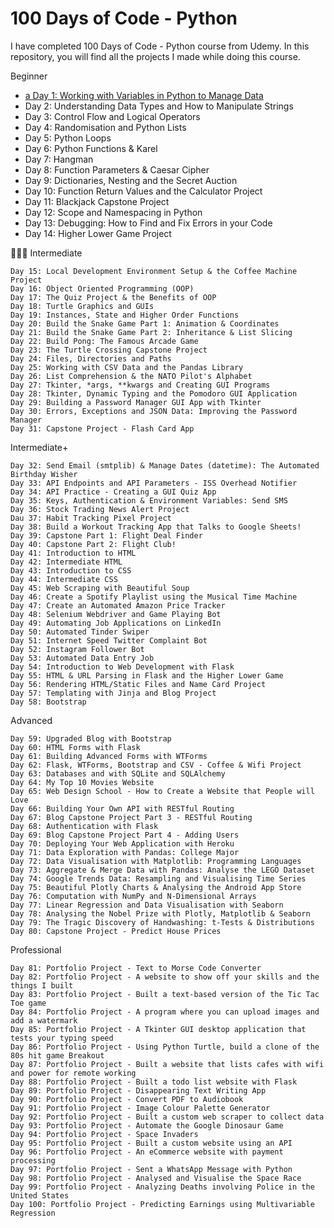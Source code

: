# 100 Days of Code - Python

I have completed 100 Days of Code - Python course from Udemy. In this repository, you will find all the projects I made while doing this course.

Beginner

-    [a Day 1: Working with Variables in Python to Manage Data](https://github.com/dsNikhilds/Python/tree/main/Day%201)
-    Day 2: Understanding Data Types and How to Manipulate Strings
-    Day 3: Control Flow and Logical Operators
-    Day 4: Randomisation and Python Lists
-    Day 5: Python Loops
-    Day 6: Python Functions & Karel
-    Day 7: Hangman
-    Day 8: Function Parameters & Caesar Cipher
-    Day 9: Dictionaries, Nesting and the Secret Auction
-    Day 10: Function Return Values and the Calculator Project
-    Day 11: Blackjack Capstone Project
-    Day 12: Scope and Namespacing in Python
-    Day 13: Debugging: How to Find and Fix Errors in your Code
-    Day 14: Higher Lower Game Project

🏋🏻‍♂️ Intermediate

    Day 15: Local Development Environment Setup & the Coffee Machine Project
    Day 16: Object Oriented Programming (OOP)
    Day 17: The Quiz Project & the Benefits of OOP
    Day 18: Turtle Graphics and GUIs
    Day 19: Instances, State and Higher Order Functions
    Day 20: Build the Snake Game Part 1: Animation & Coordinates
    Day 21: Build the Snake Game Part 2: Inheritance & List Slicing
    Day 22: Build Pong: The Famous Arcade Game
    Day 23: The Turtle Crossing Capstone Project
    Day 24: Files, Directories and Paths
    Day 25: Working with CSV Data and the Pandas Library
    Day 26: List Comprehension & the NATO Pilot's Alphabet
    Day 27: Tkinter, *args, **kwargs and Creating GUI Programs
    Day 28: Tkinter, Dynamic Typing and the Pomodoro GUI Application
    Day 29: Building a Password Manager GUI App with Tkinter
    Day 30: Errors, Exceptions and JSON Data: Improving the Password Manager
    Day 31: Capstone Project - Flash Card App

Intermediate+

    Day 32: Send Email (smtplib) & Manage Dates (datetime): The Automated Birthday Wisher
    Day 33: API Endpoints and API Parameters - ISS Overhead Notifier
    Day 34: API Practice - Creating a GUI Quiz App
    Day 35: Keys, Authentication & Environment Variables: Send SMS
    Day 36: Stock Trading News Alert Project
    Dau 37: Habit Tracking Pixel Project
    Day 38: Build a Workout Tracking App that Talks to Google Sheets!
    Day 39: Capstone Part 1: Flight Deal Finder
    Day 40: Capstone Part 2: Flight Club!
    Day 41: Introduction to HTML
    Day 42: Intermediate HTML
    Day 43: Introduction to CSS
    Day 44: Intermediate CSS
    Day 45: Web Scraping with Beautiful Soup
    Day 46: Create a Spotify Playlist using the Musical Time Machine
    Day 47: Create an Automated Amazon Price Tracker
    Day 48: Selenium Webdriver and Game Playing Bot
    Day 49: Automating Job Applications on LinkedIn
    Day 50: Automated Tinder Swiper
    Day 51: Internet Speed Twitter Complaint Bot
    Day 52: Instagram Follower Bot
    Day 53: Automated Data Entry Job
    Day 54: Introduction to Web Development with Flask
    Day 55: HTML & URL Parsing in Flask and the Higher Lower Game
    Day 56: Rendering HTML/Static Files and Name Card Project
    Day 57: Templating with Jinja and Blog Project
    Day 58: Bootstrap

Advanced

    Day 59: Upgraded Blog with Bootstrap
    Day 60: HTML Forms with Flask
    Day 61: Building Advanced Forms with WTForms
    Day 62: Flask, WTForms, Bootstrap and CSV - Coffee & Wifi Project
    Day 63: Databases and with SQLite and SQLAlchemy
    Day 64: My Top 10 Movies Website
    Day 65: Web Design School - How to Create a Website that People will Love
    Day 66: Building Your Own API with RESTful Routing
    Day 67: Blog Capstone Project Part 3 - RESTful Routing
    Day 68: Authentication with Flask
    Day 69: Blog Capstone Project Part 4 - Adding Users
    Day 70: Deploying Your Web Application with Heroku
    Day 71: Data Exploration with Pandas: College Major
    Day 72: Data Visualisation with Matplotlib: Programming Languages
    Day 73: Aggregate & Merge Data with Pandas: Analyse the LEGO Dataset
    Day 74: Google Trends Data: Resampling and Visualising Time Series
    Day 75: Beautiful Plotly Charts & Analysing the Android App Store
    Day 76: Computation with NumPy and N-Dimensional Arrays
    Day 77: Linear Regression and Data Visualisation with Seaborn
    Day 78: Analysing the Nobel Prize with Plotly, Matplotlib & Seaborn
    Day 79: The Tragic Discovery of Handwashing: t-Tests & Distributions
    Day 80: Capstone Project - Predict House Prices

Professional

    Day 81: Portfolio Project - Text to Morse Code Converter
    Day 82: Portfolio Project - A website to show off your skills and the things I built
    Day 83: Portfolio Project - Built a text-based version of the Tic Tac Toe game
    Day 84: Portfolio Project - A program where you can upload images and add a watermark
    Day 85: Portfolio Project - A Tkinter GUI desktop application that tests your typing speed
    Day 86: Portfolio Project - Using Python Turtle, build a clone of the 80s hit game Breakout
    Day 87: Portfolio Project - Built a website that lists cafes with wifi and power for remote working
    Day 88: Portfolio Project - Built a todo list website with Flask
    Day 89: Portfolio Project - Disappearing Text Writing App
    Day 90: Portfolio Project - Convert PDF to Audiobook
    Day 91: Portfolio Project - Image Colour Palette Generator
    Day 92: Portfolio Project - Built a custom web scraper to collect data
    Day 93: Portfolio Project - Automate the Google Dinosaur Game
    Day 94: Portfolio Project - Space Invaders
    Day 95: Portfolio Project - Built a custom website using an API
    Day 96: Portfolio Project - An eCommerce website with payment processing
    Day 97: Portfolio Project - Sent a WhatsApp Message with Python
    Day 98: Portfolio Project - Analysed and Visualise the Space Race
    Day 99: Portfolio Project - Analyzing Deaths involving Police in the United States
    Day 100: Portfolio Project - Predicting Earnings using Multivariable Regression
